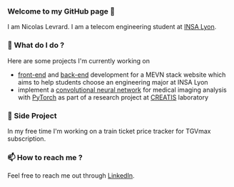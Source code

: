 ### Welcome to my GitHub page 👋

I am Nicolas Levrard. I am a telecom engineering student at [INSA Lyon](https://www.insa-lyon.fr).

### 🔭 What do I do ?
Here are some projects I'm currently working on
- [front-end](https://github.com/relativisticpoint/front) and [back-end](https://github.com/relativisticpoint/back) development for a MEVN stack website which aims to help students choose an engineering major at INSA Lyon
- implement a [convolutional neural network](https://github.com/NicolasLvrd/Deep-Learning-CNN) for medical imaging analysis with [PyTorch](https://pytorch.org) as part of a research project at [CREATIS](https://www.creatis.insa-lyon.fr/site7/fr) laboratory

### 🌱 Side Project
In my free time I'm working on a train ticket price tracker for TGVmax subscription.

### 📫 How to reach me ?
Feel free to reach me out through [LinkedIn](https://www.linkedin.com/in/nicolas-levrard-6b65b51a9/).
